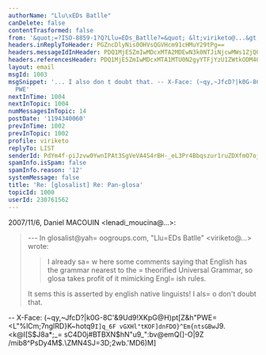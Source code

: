 ```yaml
---
authorName: "Llu\xEDs Batlle"
canDelete: false
contentTrasformed: false
from: '&quot;=?ISO-8859-1?Q?Llu=EDs_Batlle?=&quot; &lt;viriketo@...&gt;'
headers.inReplyToHeader: PGZncDlyNis0OHVsQGVHcm91cHMuY29tPg==
headers.messageIdInHeader: PDQ1MjE5ZmIwMDcxMTA2MDEwN3k0NTJiNjcwMWs1ZjQ0ZjBlY2I4MDExMjU5QG1haWwuZ21haWwuY29tPg==
headers.referencesHeader: PDQ1MjE5ZmIwMDcxMTA1MTU0N2gyYTFjYzU1ZWtkODM4ODYzOWIxMmZiNGFmQG1haWwuZ21haWwuY29tPgkgPGZncDlyNis0OHVsQGVHcm91cHMuY29tPg==
layout: email
msgId: 1003
msgSnippet: '... I also don t doubt that. -- X-Face: (~qy,~JfcD?|k0G-8C &9Ud9!XKpG@H)pt[Z&h
  PWE'
nextInTime: 1004
nextInTopic: 1004
numMessagesInTopic: 14
postDate: '1194340060'
prevInTime: 1002
prevInTopic: 1002
profile: viriketo
replyTo: LIST
senderId: PdYm4f-piJzvw0YwnIPAt3SgVeVA4S4rBH-_eL3Pr4Bbqszur1ruZDXfmO7ojKMvdbSC43NwGzH8w_5J1DIE5__BPqNY0wEPZgM91f02lMUI5vHtlL0ae71dHcDV
spamInfo.isSpam: false
spamInfo.reason: '12'
systemMessage: false
title: 'Re: [glosalist] Re: Pan-glosa'
topicId: 1000
userId: 230761562
---
```


2007/11/6, Daniel MACOUIN <lenadi_moucina@...>:
> --- In glosalist@yah=
oogroups.com, "Llu=EDs Batlle" <viriketo@...> wrote:
>  >
>  > I already sa=
w here some comments saying that
>  English has the grammar nearest to the =
theorified Universal Grammar,
>  so glosa takes profit of it mimicking Engl=
ish rules.
>
>  It sems this is asserted by english native linguists!
I als=
o don't doubt that.

-- 
X-Face: (~qy,~JfcD?|k0G-8C'&9Ud9!XKpG@H)pt[Z&h"PWE=
<L"%lCm;7ngIRD}K~hotq9`I]q_6F
 vGXHl"tKOF]dnFDO}^Em{ntsGBw`J9.<k@I[S$J8a*;_=
sC4D0j#BTBXN$hN"u9_":bv@emQ(]-O|9Z
  /mib8^PsDy4M$.\ZMN4SJ=3D;2wb.'MD6)M]

